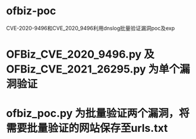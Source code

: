 # ofbiz-poc
CVE-2020-9496和CVE_2020_9496利用dnslog批量验证漏洞poc及exp

# OFBiz_CVE_2020_9496.py 及 OFBiz_CVE_2021_26295.py 为单个漏洞验证

# ofbiz_poc.py 为批量验证两个漏洞，将需要批量验证的网站保存至urls.txt
